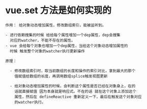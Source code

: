 

#  vue.set 方法是如何实现的
   
    作用： 给对象动态增加属性，修改数组索引，能被监听到。

    - 进行依赖搜集的时候 给给每个属性增加一个dep属性，dep会搜集
      对应的watcher，不能不存在的属性。
    - vue 会给每个对象也增加一个dep属性，当给这个对象动态增加属性的
      时候 触发整个对象的watcher执行更新操作

    原理：
       
      - 修改数组索引时，取当前数组的长度和操作的索引对比，拿到最大的那个
        值赋值给数组的长度，再调用数组splice触发视图更新  
        
      - 给对象动态增加属性的时候，会判断这个属性是否已经在对象身上，在的
        话就直接赋值 因为本身就是响应式。不在的话 就在这个对象上添加这个
        属性，然后在 defineReactive 重新定义一下，最后在触发这个对象对应
        的watcher执行。
         
